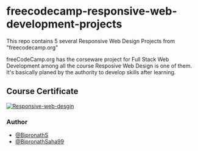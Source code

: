 # freecodecamp-responsive-web-development-projects

This repo contains 5 several Responsive Web Design Projects from "freecodecamp.org" 

freeCodeCamp.org has the corseware project for Full Stack Web Development among all the course Resposive Web Design is one of them. It's basically planed by the authority to develop skills after learning.

## Course Certificate 

<a href='https://postimg.cc/wyGcXJCp' target='_blank'><img src='https://i.postimg.cc/wyGcXJCp/Responsive-web-desgin.png' border='0' alt='Responsive-web-desgin'/></a>

### Author 

- [@BipronathS](https://twitter.com/BipronathS)
- [@BipronathSaha99](https://www.github.com/BipronathSaha99/)
